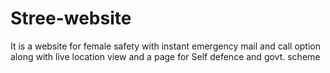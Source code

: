 # Stree-website
It is a website for female safety with instant emergency mail and call option along with live location view and a page for Self defence and govt. scheme

